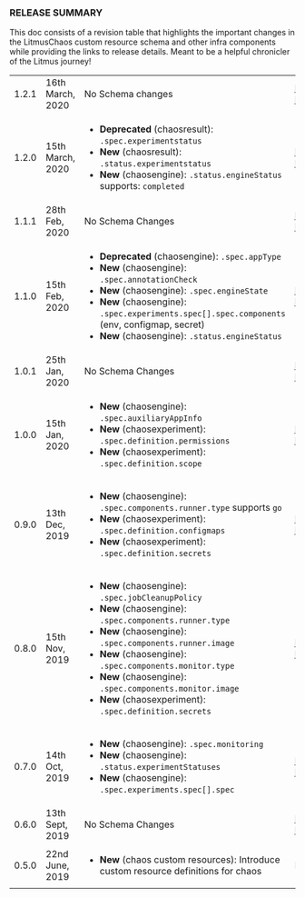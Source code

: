 ### RELEASE SUMMARY

This doc consists of a revision table that highlights the important changes in the LitmusChaos custom resource schema and other infra components 
while providing the links to release details. Meant to be a helpful chronicler of the Litmus journey! 

<table>

 <tr>
   <td>1.2.1</td>
   <td>16th March, 2020</td>
   <td>No Schema changes</td>
   <td><a href="https://github.com/litmuschaos/litmus/releases/tag/1.2.1">Release Notes</a></td>
   <td><a href="https://docs.litmuschaos.io/docs/getstarted">Documentation</a></td>
   <td>N/A</td>
   <td><a href="https://github.com/litmuschaos/chaos-charts/releases/tag/1.2.1">Chaos Charts Bundle</a></td>
 </tr>
 
 <tr>
   <td>1.2.0</td>
   <td>15th March, 2020</td>
   <td> 
     <ul>
       <li><b>Deprecated</b> (chaosresult): <code>.spec.experimentstatus</code></li>
       <li><b>New</b> (chaosresult): <code>.status.experimentstatus</code></li>
       <li><b>New</b> (chaosengine): <code>.status.engineStatus</code> supports: <code>completed</code></li>
     </ul>
   </td>
   <td><a href="https://github.com/litmuschaos/litmus/releases/tag/1.2.0">Release Notes</a></td>
   <td><a href="https://docs.litmuschaos.io/docs/getstarted">Documentation</a></td>
   <td><a href="https://blog.mayadata.io/litmus/litmuschaos-1.2-makes-chaos-eventful">Blog</a></td>
   <td><a href="https://github.com/litmuschaos/chaos-charts/releases/tag/1.2.0">Chaos Charts Bundle</a></td>
 </tr>

 <tr>
   <td>1.1.1</td>
   <td>28th Feb, 2020</td>
   <td>No Schema Changes</td>
   <td><a href="https://github.com/litmuschaos/litmus/releases/tag/1.1.1">Release Notes</a></td>
   <td><a href="https://docs.litmuschaos.io/docs/1.1.0/getstarted/">Documentation</a></td>
   <td>N/A</td>
   <td><a href="https://github.com/litmuschaos/chaos-charts/releases/tag/1.1.1">Chaos Charts Bundle</a></td>
 </tr>

 <tr>
   <td>1.1.0</td>
   <td>15th Feb, 2020</td>
   <td> 
     <ul>
       <li><b>Deprecated</b> (chaosengine): <code>.spec.appType</code></li>
       <li><b>New</b> (chaosengine): <code>.spec.annotationCheck</code></li>
       <li><b>New</b> (chaosengine): <code>.spec.engineState</code></li>
       <li><b>New</b> (chaosengine): <code>.spec.experiments.spec[].spec.components</code> (env, configmap, secret)</li>
       <li><b>New</b> (chaosengine): <code>.status.engineStatus</code></li>
     </ul>
   </td>
   <td><a href="https://github.com/litmuschaos/litmus/releases/tag/1.1.0">Release Notes</a></td>
   <td><a href="https://docs.litmuschaos.io/docs/1.1.0/getstarted/">Documentation</a></td>
   <td><a href="https://blog.mayadata.io/openebs/litmuschaos-1.1-supports-chaos-abort-more">Blog</a></td>
   <td><a href="https://github.com/litmuschaos/chaos-charts/releases/tag/1.1.0">Chaos Charts Bundle</a></td>
 </tr>

 <tr>
   <td>1.0.1</td>
   <td>25th Jan, 2020</td>
   <td>No Schema Changes</td>
   <td><a href="https://github.com/litmuschaos/litmus/releases/tag/1.0.1">Release Notes</a></td>
   <td><a href="https://docs.litmuschaos.io/docs/1.0.0/getstarted/">Documentation</a></td>
   <td>N/A</td>
   <td>N/A</td>
 </tr>
 
 <tr>
   <td>1.0.0</td>
   <td>15th Jan, 2020</td>
   <td> 
     <ul>
       <li><b>New</b> (chaosengine): <code>.spec.auxiliaryAppInfo</code></li>
       <li><b>New</b> (chaosexperiment): <code>.spec.definition.permissions</code></li>
       <li><b>New</b> (chaosexperiment): <code>.spec.definition.scope</code></li>
     </ul>
   </td>
   <td><a href="https://github.com/litmuschaos/litmus/releases/tag/1.0.0">Release Notes</a></td>
   <td><a href="https://docs.litmuschaos.io/docs/1.0.0/getstarted/">Documentation</a></td>
   <td><a href="https://blog.mayadata.io/openebs/litmuschaos-1.0-polishing-the-stone">Blog</a></td>
   <td>N/A</td>
 </tr>

 <tr>
   <td>0.9.0</td>
   <td>13th Dec, 2019</td>
   <td> 
     <ul>
       <li><b>New</b> (chaosengine): <code>.spec.components.runner.type</code> supports <code>go</code></li>
       <li><b>New</b> (chaosexperiment): <code>.spec.definition.configmaps</code></li>
       <li><b>New</b> (chaosexperiment): <code>.spec.definition.secrets</code></li>
     </ul>
   </td>
   <td><a href="https://github.com/litmuschaos/litmus/releases/tag/0.9.0">Release Notes</a></td>
   <td>N/A</td>
   <td><a href="https://blog.mayadata.io/openebs/litmuschaos-0.9-stabilize-the-chaos">Blog</a></td>
   <td>N/A</td>
 </tr>

 <tr>
   <td>0.8.0</td>
   <td>15th Nov, 2019</td>
   <td> 
     <ul>
       <li><b>New</b> (chaosengine): <code>.spec.jobCleanupPolicy</code></li>
       <li><b>New</b> (chaosengine): <code>.spec.components.runner.type</code></li>
       <li><b>New</b> (chaosengine): <code>.spec.components.runner.image</code></li>
       <li><b>New</b> (chaosengine): <code>.spec.components.monitor.type</code></li>
       <li><b>New</b> (chaosengine): <code>.spec.components.monitor.image</code></li>
       <li><b>New</b> (chaosexperiment): <code>.spec.definition.secrets</code></li>
     </ul>
   </td>
   <td><a href="https://github.com/litmuschaos/litmus/releases/tag/0.8.0">Release Notes</a></td>
   <td>N/A</td>
   <td><a href="https://blog.mayadata.io/openebs/litmuschaos-0.8-community-builds-the-chaoshub">Blog</a></td>
   <td>N/A</td>
 </tr>

 <tr>
   <td>0.7.0</td>
   <td>14th Oct, 2019</td>
   <td> 
     <ul>
       <li><b>New</b> (chaosengine): <code>.spec.monitoring</code></li>
       <li><b>New</b> (chaosengine): <code>.status.experimentStatuses</code></li>
       <li><b>New</b> (chaosengine): <code>.spec.experiments.spec[].spec</code></li>
     </ul>
   </td>
   <td><a href="https://github.com/litmuschaos/litmus/releases/tag/0.7.0">Release Notes</a></td>
   <td>N/A</td>
   <td><a href="https://blog.mayadata.io/openebs/litmuschaos-0.7-streamlines-kubernetes-chaos-engineering">Blog</a></td>
   <td>N/A</td>
 </tr>

 <tr>
   <td>0.6.0</td>
   <td>13th Sept, 2019</td>
   <td>No Schema Changes</td>
   <td><a href="https://github.com/litmuschaos/litmus/releases/tag/0.6.0">Release Notes</a></td>
   <td>N/A</td>
   <td><a href="https://blog.mayadata.io/openebs/kubernetes-chaos-engineering-with-litmuschaos-0.6-release">Blog</a></td>
   <td>N/A</td>
 </tr>

 <tr>
   <td>0.5.0</td>
   <td>22nd June, 2019</td>
   <td>
     <ul>
         <li><b>New</b> (chaos custom resources): Introduce custom resource definitions for chaos</li>
     </ul>
   </td>
   <td>N/A</td>
   <td>N/A</td>
   <td><a href="https://blog.mayadata.io/openebs/providing-chaos-hooks-to-applications-using-litmus-operator">Blog</a></td>
   <td>N/A</td>
 </tr>

</table>

